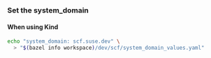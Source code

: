 
### Set the system_domain

#### When using Kind

```sh
echo "system_domain: scf.suse.dev" \
  > "$(bazel info workspace)/dev/scf/system_domain_values.yaml"
```
